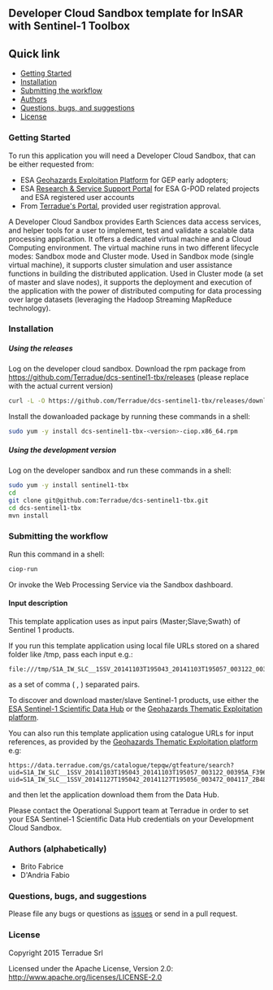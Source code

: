 ## Developer Cloud Sandbox template for InSAR with Sentinel-1 Toolbox



## Quick link
 
* [Getting Started](#getting-started)
* [Installation](#installation)
* [Submitting the workflow](#submit)
* [Authors](#authors)
* [Questions, bugs, and suggestions](#questions)
* [License](#license)

### <a name="getting-started"></a>Getting Started 

To run this application you will need a Developer Cloud Sandbox, that can be either requested from:
* ESA [Geohazards Exploitation Platform](https://geohazards-tep.eo.esa.int) for GEP early adopters;
* ESA [Research & Service Support Portal](http://eogrid.esrin.esa.int/cloudtoolbox/) for ESA G-POD related projects and ESA registered user accounts
* From [Terradue's Portal](http://www.terradue.com/partners), provided user registration approval. 

A Developer Cloud Sandbox provides Earth Sciences data access services, and helper tools for a user to implement, test and validate a scalable data processing application. It offers a dedicated virtual machine and a Cloud Computing environment.
The virtual machine runs in two different lifecycle modes: Sandbox mode and Cluster mode. 
Used in Sandbox mode (single virtual machine), it supports cluster simulation and user assistance functions in building the distributed application.
Used in Cluster mode (a set of master and slave nodes), it supports the deployment and execution of the application with the power of distributed computing for data processing over large datasets (leveraging the Hadoop Streaming MapReduce technology). 
### <a name="installation"></a>Installation


##### Using the releases

Log on the developer cloud sandbox. Download the rpm package from https://github.com/Terradue/dcs-sentinel1-tbx/releases (please replace <version> with the actual current version)

```bash
curl -L -O https://github.com/Terradue/dcs-sentinel1-tbx/releases/download/v<version>/dcs-sentinel1-tbx-<version>-ciop.x86_64.rpm
```
Install the dowanloaded package by running these commands in a shell:

```bash
sudo yum -y install dcs-sentinel1-tbx-<version>-ciop.x86_64.rpm
```

##### Using the development version

Log on the developer sandbox and run these commands in a shell:

```bash
sudo yum -y install sentinel1-tbx
cd
git clone git@github.com:Terradue/dcs-sentinel1-tbx.git
cd dcs-sentinel1-tbx
mvn install
```

### <a name="submit"></a>Submitting the workflow

Run this command in a shell:

```bash
ciop-run
```
Or invoke the Web Processing Service via the Sandbox dashboard.

#### Input description

This template application uses as input pairs (Master;Slave;Swath) of Sentinel 1 products. 

If you run this template application using local file URLs stored on a shared folder like /tmp, pass each input e.g.:

```
file:///tmp/S1A_IW_SLC__1SSV_20141103T195043_20141103T195057_003122_00395A_F396.zip;file:///tmp/S1A_IW_SLC__1SSV_20141127T195042_20141127T195056_003472_004117_2B48.zip;IW3
```
as a set of comma ( , ) separated pairs.


To discover and download master/slave Sentinel-1 products, use either the [ESA Sentinel-1 Scientific Data Hub](https://scihub.esa.int/dhus/) or the [Geohazards Thematic Exploitation platform](https://geohazards-tep.eo.esa.int).

You can also run this template application using catalogue URLs for input references, as provided by the [Geohazards Thematic Exploitation platform](https://geohazards-tep.eo.esa.int) e.g:

```
https://data.terradue.com/gs/catalogue/tepqw/gtfeature/search?uid=S1A_IW_SLC__1SSV_20141103T195043_20141103T195057_003122_00395A_F396;https://data.terradue.com/gs/catalogue/tepqw/gtfeature/search?uid=S1A_IW_SLC__1SSV_20141127T195042_20141127T195056_003472_004117_2B48;IW3
```
and then let the application download them from the Data Hub. 

Please contact the Operational Support team at Terradue in order to set your ESA Sentinel-1 Scientific Data Hub credentials on your Development Cloud Sandbox.

### <a name="authors"></a>Authors (alphabetically)

* Brito Fabrice
* D'Andria Fabio

### <a name="questions"></a>Questions, bugs, and suggestions

Please file any bugs or questions as [issues](https://github.com/geohazards-tep/dcs-template-insar-sentinel1/issues/new) or send in a pull request.

### <a name="license"></a>License

Copyright 2015 Terradue Srl

Licensed under the Apache License, Version 2.0: http://www.apache.org/licenses/LICENSE-2.0


